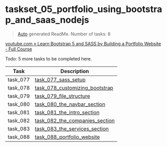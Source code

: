# taskset_05_portfolio_using_bootstrap_and_saas_nodejs

> [Auto](https://github.com/codeaprendiz/learn_fullstack/blob/main/home/php/intermediate/taskset_intermediate_php/task_004_createGlobalMarkdownTable/generate-readme.php) generated ReadMe. Number of tasks: 8

[youtube.com » Learn Bootstrap 5 and SASS by Building a Portfolio Website - Full Course](https://www.youtube.com/watch?v=iJKCj8uAHz8)

Todo: 5 more tasks to be completed here.

| Task     | Description                                                                                                           |
|----------|-----------------------------------------------------------------------------------------------------------------------|
| task_077 | [task_077_sass_setup](taskset_05_portfolio_using_bootstrap_and_saas_nodejs/task_077_sass_setup)                       |
| task_078 | [task_078_customizing_bootstrap](taskset_05_portfolio_using_bootstrap_and_saas_nodejs/task_078_customizing_bootstrap) |
| task_079 | [task_079_file_structure](taskset_05_portfolio_using_bootstrap_and_saas_nodejs/task_079_file_structure)               |
| task_080 | [task_080_the_navbar_section](taskset_05_portfolio_using_bootstrap_and_saas_nodejs/task_080_the_navbar_section)       |
| task_081 | [task_081_the_intro_section](taskset_05_portfolio_using_bootstrap_and_saas_nodejs/task_081_the_intro_section)         |
| task_082 | [task_082_the_companies_section](taskset_05_portfolio_using_bootstrap_and_saas_nodejs/task_082_the_companies_section) |
| task_083 | [task_083_the_services_section](taskset_05_portfolio_using_bootstrap_and_saas_nodejs/task_083_the_services_section)   |
| task_088 | [task_088_portfolio_website](taskset_05_portfolio_using_bootstrap_and_saas_nodejs/task_088_portfolio_website)         |
